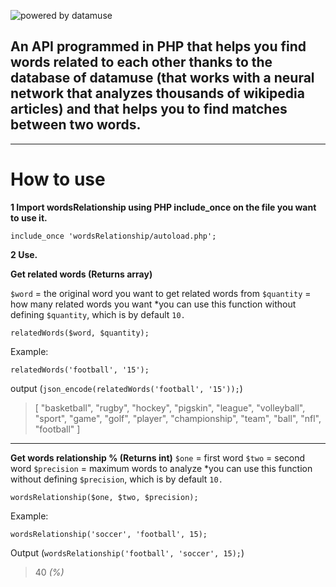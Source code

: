 ﻿![powered by datamuse](https://i.imgur.com/VEZEDkj.png)

An API programmed in PHP that helps you find words related to each other thanks to the database of datamuse (that works with a neural network that analyzes thousands of wikipedia articles) and that helps you to find matches between two words.
------------------------------------------------------------------------

----------
# How to use
**1 Import wordsRelationship using PHP include_once on the file you want to use it.**

`include_once 'wordsRelationship/autoload.php';`

**2 Use.** 

**Get related words (Returns array)**

`$word` = the original word you want to get related words from
`$quantity` = how many related words you want
*you can use this function without defining `$quantity`, which is by default `10.`

    relatedWords($word, $quantity);
   Example:

    relatedWords('football', '15');
output (`json_encode(relatedWords('football', '15'));`)
 
> [
>  "basketball",
>  "rugby",
>  "hockey",
>  "pigskin",
>  "league",
>  "volleyball",
>  "sport",
>  "game",
>  "golf",
>  "player",
>  "championship",
>  "team",
>  "ball",
>  "nfl",
>  "football"
> ]


----------
**Get words relationship % (Returns int)**
`$one` = first word
`$two` = second word
`$precision` = maximum words to analyze
*you can use this function without defining `$precision`, which is by default `10.`

    wordsRelationship($one, $two, $precision);
Example: 

    wordsRelationship('soccer', 'football', 15);
Output (`wordsRelationship('football', 'soccer', 15);`)

> 40 *(%)*
